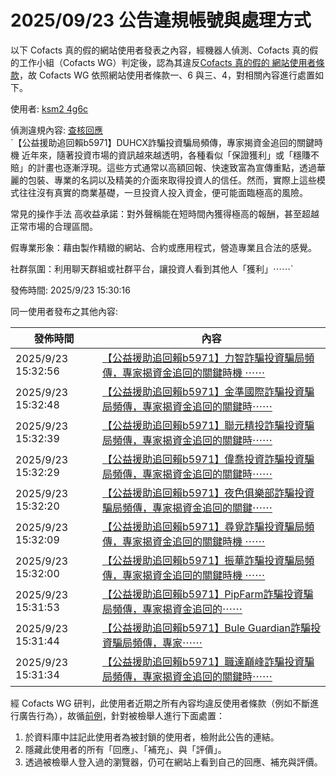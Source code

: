 2025/09/23 公告違規帳號與處理方式
=========

以下 Cofacts 真的假的網站使用者發表之內容，經機器人偵測、Cofacts 真的假的工作小組（Cofacts WG）判定後，認為其違反[Cofacts 真的假的 網站使用者條款](https://github.com/cofacts/rumors-site/blob/master/LEGAL.md)，故 Cofacts WG 依照網站使用者條款一、6 與三、4，對相關內容進行處置如下。

使用者: [ksm2 4g6c](https://cofacts.github.io/community-builder/#/editorworks?type=0&day=365&userId=S4B4dZkB29ocKseukCso)

偵測違規內容: [查核回應](https://cofacts.tw/reply/XIB6dZkB29ocKseu9Ct3)<br>`【公益援助追回賴b5971】DUHCX詐騙投資騙局頻傳，專家揭資金追回的關鍵時機
近年來，隨著投資市場的資訊越來越透明，各種看似「保證獲利」或「穩賺不賠」的計畫也逐漸浮現。這些方式通常以高額回報、快速致富為宣傳重點，透過華麗的包裝、專業的名詞以及精美的介面來取得投資人的信任。然而，實際上這些模式往往沒有真實的商業基礎，一旦投資人投入資金，便可能面臨極高的風險。

常見的操作手法
高收益承諾：對外聲稱能在短時間內獲得極高的報酬，甚至超越正常市場的合理區間。

假專業形象：藉由製作精緻的網站、合約或應用程式，營造專業且合法的感覺。

社群氛圍：利用聊天群組或社群平台，讓投資人看到其他人「獲利」⋯⋯`

發佈時間: 2025/9/23 15:30:16

同一使用者發布之其他內容:

|發佈時間|內容|
|---|---|
| 2025/9/23 15:32:56 | [【公益援助追回賴b5971】力智詐騙投資騙局頻傳，專家揭資金追回的關鍵時機 ⋯⋯](https://cofacts.tw/reply/coB9dZkB29ocKseuZys5) |
| 2025/9/23 15:32:48 | [【公益援助追回賴b5971】金準國際詐騙投資騙局頻傳，專家揭資金追回的關鍵時⋯⋯](https://cofacts.tw/reply/cYB9dZkB29ocKseuRyv1) |
| 2025/9/23 15:32:39 | [【公益援助追回賴b5971】聯元精投詐騙投資騙局頻傳，專家揭資金追回的關鍵時⋯⋯](https://cofacts.tw/reply/b4B9dZkB29ocKseuJCvO) |
| 2025/9/23 15:32:29 | [【公益援助追回賴b5971】偉喬投資詐騙投資騙局頻傳，專家揭資金追回的關鍵時⋯⋯](https://cofacts.tw/reply/boB8dZkB29ocKseu-ivj) |
| 2025/9/23 15:32:20 | [【公益援助追回賴b5971】夜色俱樂部詐騙投資騙局頻傳，專家揭資金追回的關鍵⋯⋯](https://cofacts.tw/reply/bYB8dZkB29ocKseu2ytk) |
| 2025/9/23 15:32:09 | [【公益援助追回賴b5971】尋覓詐騙投資騙局頻傳，專家揭資金追回的關鍵時機 ⋯⋯](https://cofacts.tw/reply/bIB8dZkB29ocKseurSux) |
| 2025/9/23 15:32:00 | [【公益援助追回賴b5971】振華詐騙投資騙局頻傳，專家揭資金追回的關鍵時機 ⋯⋯](https://cofacts.tw/reply/a4B8dZkB29ocKseujCug) |
| 2025/9/23 15:31:53 | [【公益援助追回賴b5971】PipFarm詐騙投資騙局頻傳，專家揭資金追回的⋯⋯](https://cofacts.tw/reply/aoB8dZkB29ocKseucCtb) |
| 2025/9/23 15:31:44 | [【公益援助追回賴b5971】Bule Guardian詐騙投資騙局頻傳，專家⋯⋯](https://cofacts.tw/reply/aIB8dZkB29ocKseuTiud) |
| 2025/9/23 15:31:34 | [【公益援助追回賴b5971】職達巔峰詐騙投資騙局頻傳，專家揭資金追回的關鍵時⋯⋯](https://cofacts.tw/reply/ZYB8dZkB29ocKseuJSuJ) |

經 Cofacts WG 研判，此使用者近期之所有內容均違反使用者條款（例如不斷進行廣告行為），故循[前例](https://github.com/cofacts/takedowns/blob/master/2021/1125-2nd-spam.md)，針對被檢舉人進行下面處置：
1. 於資料庫中註記此使用者為被封鎖的使用者，檢附此公告的連結。
2. 隱藏此使用者的所有「回應」、「補充」、與「評價」。
3. 透過被檢舉人登入過的瀏覽器，仍可在網站上看到自己的回應、補充與評價。
